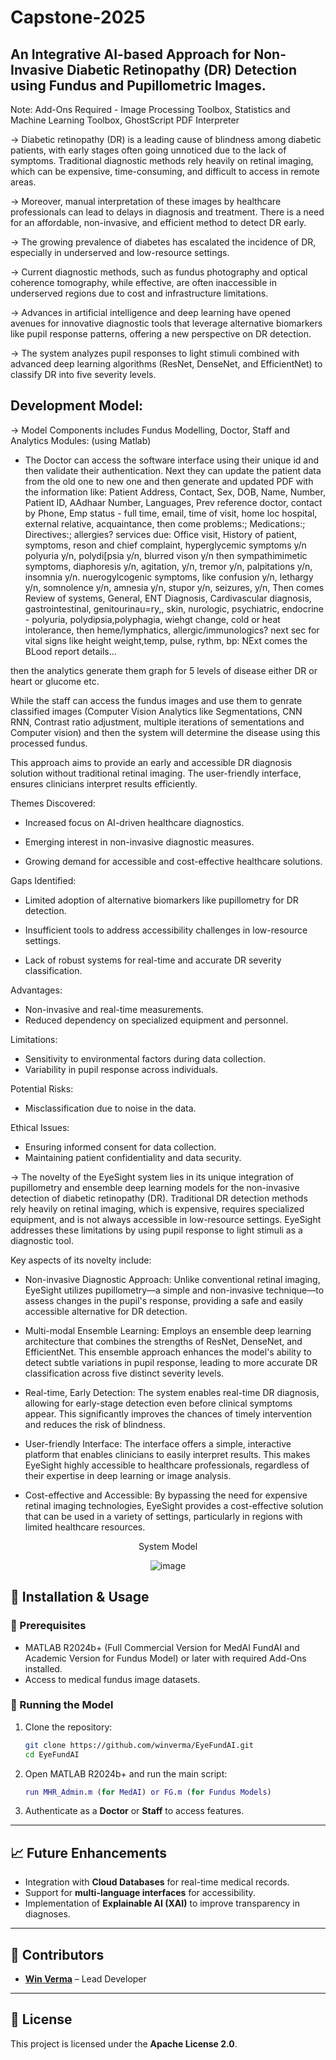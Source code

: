 # Capstone-2025
## An Integrative AI-based Approach for Non-Invasive Diabetic Retinopathy (DR) Detection using Fundus and Pupillometric Images.

Note: Add-Ons Required - Image Processing Toolbox, Statistics and Machine Learning Toolbox, GhostScript PDF Interpreter

-> Diabetic retinopathy (DR) is a leading cause of blindness among diabetic patients, with early stages often going unnoticed due to the lack of symptoms. Traditional diagnostic methods rely heavily on retinal imaging, which can be expensive, time-consuming, and difficult to access in remote areas.

-> Moreover, manual interpretation of these images by healthcare professionals can lead to delays in diagnosis and treatment. There is a need for an affordable, non-invasive, and efficient method to detect DR early.


-> The growing prevalence of diabetes has escalated the incidence of DR, especially in underserved and low-resource settings.

-> Current diagnostic methods, such as fundus photography and optical coherence tomography, while effective, are often inaccessible in underserved regions due to cost and infrastructure limitations.

-> Advances in artificial intelligence and deep learning have opened avenues for innovative diagnostic tools that leverage alternative biomarkers like pupil response patterns, offering a new perspective on DR detection.


-> The system analyzes pupil responses to light stimuli combined with advanced deep learning algorithms (ResNet, DenseNet, and EfficientNet) to classify DR into five severity levels. 

## Development Model:

-> Model Components includes Fundus Modelling, Doctor, Staff and Analytics Modules: (using Matlab)

- The Doctor can access the software interface using their unique id and then validate their authentication. Next they can update the patient data from the old one to new one and then generate and updated PDF with the information like: Patient Address, Contact, Sex, DOB, Name, Number, Patient ID, AAdhaar Number, Languages, Prev reference doctor, contact by Phone, Emp status - full time, email, time of visit, home loc hospital, external relative, acquaintance, then come  problems:; Medications:; Directives:; allergies? services due: Office visit, History of patient, symptoms, reson and chief complaint, hyperglycemic symptoms y/n polyuria y/n, polydi[psia y/n, blurred vison y/n then sympathimimetic symptoms, diaphoresis y/n, agitation, y/n, tremor y/n, palpitations y/n, insomnia y/n. nuerogylcogenic symptoms, like confusion y/n, lethargy y/n, somnolence y/n, amnesia y/n, stupor y/n, seizures, y/n, Then comes Review of systems, General, ENT Diagnosis, Cardivascular diagnosis, gastrointestinal, genitourinau=ry,, skin, nurologic, psychiatric, endocrine - polyuria, polydipsia,polyphagia, wiehgt change, cold or heat intolerance, then heme/lymphatics, allergic/immunologics?
next sec for vital signs like height weight,temp, pulse, rythm, bp: 
NExt comes the BLood report details...

then the analytics generate them graph for 5 levels of disease either DR or heart or glucome etc.

While the staff can access the fundus images and use them to genrate classified images (Computer Vision Analytics like Segmentations, CNN RNN, Contrast ratio adjustment, multiple iterations of sementations and Computer vision) and then the system will determine the disease using this processed fundus.

This approach aims to provide an early and accessible DR diagnosis solution without traditional retinal imaging. The user-friendly interface, ensures clinicians interpret results efficiently.


Themes Discovered:

- Increased focus on AI-driven healthcare diagnostics.

- Emerging interest in non-invasive diagnostic measures.

- Growing demand for accessible and cost-effective healthcare solutions.


Gaps Identified:

- Limited adoption of alternative biomarkers like pupillometry for DR detection.

- Insufficient tools to address accessibility challenges in low-resource settings.

- Lack of robust systems for real-time and accurate DR severity classification.


Advantages:
- Non-invasive and real-time measurements.
- Reduced dependency on specialized equipment and personnel.

Limitations:
- Sensitivity to environmental factors during data collection.
- Variability in pupil response across individuals.

Potential Risks:
- Misclassification due to noise in the data.

Ethical Issues:
- Ensuring informed consent for data collection.
- Maintaining patient confidentiality and data security.


-> The novelty of the EyeSight system lies in its unique integration of pupillometry and ensemble deep learning models for the non-invasive detection of diabetic retinopathy (DR). Traditional DR detection methods rely heavily on retinal imaging, which is expensive, requires specialized equipment, and is not always accessible in low-resource settings. EyeSight addresses these limitations by using pupil response to light stimuli as a diagnostic tool.

Key aspects of its novelty include:

- Non-invasive Diagnostic Approach: Unlike conventional retinal imaging, EyeSight utilizes pupillometry—a simple and non-invasive technique—to assess changes in the pupil's response, providing a safe and easily accessible alternative for DR detection.

- Multi-modal Ensemble Learning: Employs an ensemble deep learning architecture that combines the strengths of ResNet, DenseNet, and EfficientNet. This ensemble approach enhances the model's ability to detect subtle variations in pupil response, leading to more accurate DR classification across five distinct severity levels.

- Real-time, Early Detection: The system enables real-time DR diagnosis, allowing for early-stage detection even before clinical symptoms appear. This significantly improves the chances of timely intervention and reduces the risk of blindness.

- User-friendly Interface: The interface offers a simple, interactive platform that enables clinicians to easily interpret results. This makes EyeSight highly accessible to healthcare professionals, regardless of their expertise in deep learning or image analysis.

- Cost-effective and Accessible: By bypassing the need for expensive retinal imaging technologies, EyeSight provides a cost-effective solution that can be used in a variety of settings, particularly in regions with limited healthcare resources.


<p align="center">System Model</p>

<p align="center">
  <img src="https://github.com/user-attachments/assets/1cd96a25-a074-4d9e-8b3a-450389870f16" alt="image">
</p>



## **🚀 Installation & Usage**  
### **🔧 Prerequisites**  
- MATLAB R2024b+ (Full Commercial Version for MedAI FundAI and Academic Version for Fundus Model) or later with required Add-Ons installed.  
- Access to medical fundus image datasets.  

### **📌 Running the Model**  
1. Clone the repository:  
   ```sh  
   git clone https://github.com/winverma/EyeFundAI.git  
   cd EyeFundAI
   ```  
2. Open MATLAB R2024b+ and run the main script:  
   ```matlab  
   run MHR_Admin.m (for MedAI) or FG.m (for Fundus Models)
   ```  
3. Authenticate as a **Doctor** or **Staff** to access features.  

---

## **📈 Future Enhancements**  
- Integration with **Cloud Databases** for real-time medical records.  
- Support for **multi-language interfaces** for accessibility.  
- Implementation of **Explainable AI (XAI)** to improve transparency in diagnoses.  

---

## **🤝 Contributors**  
- **[Win Verma](https://github.com/winverma)** – Lead Developer  

---

## **📜 License**  
This project is licensed under the **Apache License 2.0**.  

